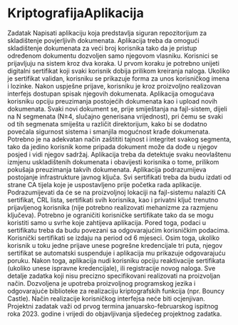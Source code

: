 # KriptografijaAplikacija
Zadatak
Napisati aplikaciju koja predstavlja siguran repozitorijum za skladištenje povjerljivih
dokumenata. Aplikacija treba da omogući skladištenje dokumenata za veći broj korisnika
tako da je pristup određenom dokumentu dozvoljen samo njegovom vlasniku.
Korisnici se prijavljuju na sistem kroz dva koraka. U prvom koraku je potrebno unijeti
digitalni sertifikat koji svaki korisnik dobija prilikom kreiranja naloga. Ukoliko je sertifikat
validan, korisniku se prikazuje forma za unos korisničkog imena i lozinke. Nakon uspješne
prijave, korisniku je kroz proizvoljno realizovan interfejs dostupan spisak njegovih
dokumenata.
Aplikacija omogućava korisniku opciju preuzimanja postojećih dokumenata kao i
upload novih dokumenata. Svaki novi dokument se, prije smiještanja na fajl-sistem, dijeli na
N segmenata (N≥4, slučajno generisana vrijednost), pri čemu se svaki od tih segmenata
smiješta u različit direktorijum, kako bi se dodatno povećala sigurnost sistema i smanjila
mogućnost krađe dokumenata. Potrebno je na adekvatan način zaštititi tajnost i integritet
svakog segmenta, tako da jedino korisnik kome pripada dokument može da dođe u njegov
posjed i vidi njegov sadržaj. Aplikacija treba da detektuje svaku neovlaštenu izmjenu
uskladištenih dokumenata i obavijesti korisnika o tome, prilikom pokušaja preuzimanja
takvih dokumenata.
Aplikacija podrazumijeva postojanje infrastrukture javnog ključa. Svi sertifikati treba
da budu izdati od strane CA tijela koje je uspostavljeno prije početka rada aplikacije.
Podrazumijevati da će se na proizvoljnoj lokaciji na fajl-sistemu nalaziti CA sertifikat, CRL
lista, sertifikati svih korisnika, kao i privatni ključ trenutno prijavljenog korisnika (nije
potrebno realizovati mehanizme za razmjenu ključeva). Potrebno je ograničiti korisničke
sertifikate tako da se mogu koristiti samo u svrhe koje zahtijeva aplikacija. Pored toga,
podaci u sertifikatu treba da budu povezani sa odgovarajućim korisničkim podacima.
Korisnički sertifikati se izdaju na period od 6 mjeseci. Osim toga, ukoliko korisnik u toku
jedne prijave unese pogrešne kredencijale tri puta, njegov sertifikat se automatski
suspenduje i aplikacija mu prikazuje odgovarajuću poruku. Nakon toga, aplikacija nudi
korisniku opciju reaktivacije sertifikata (ukoliko unese ispravne kredencijale), ili registracije
novog naloga.
Sve detalje zadatka koji nisu precizno specifikovani realizovati na proizvoljan način.
Dozvoljena je upotreba proizvoljnog programskog jezika i odgovarajuće biblioteke za
realizaciju kriptografskih funkcija (npr. Bouncy Castle). Način realizacije korisničkog
interfejsa neće biti ocjenjivan.
Projektni zadatak važi od prvog termina januarsko-februarskog ispitnog roka 2023.
godine i vrijedi do objavljivanja sljedećeg projektnog zadatka.
